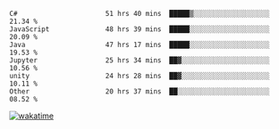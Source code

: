 <!--START_SECTION:waka-->

```text
C#                      51 hrs 40 mins  █████▒░░░░░░░░░░░░░░░░░░░   21.34 %
JavaScript              48 hrs 39 mins  █████░░░░░░░░░░░░░░░░░░░░   20.09 %
Java                    47 hrs 17 mins  █████░░░░░░░░░░░░░░░░░░░░   19.53 %
Jupyter                 25 hrs 34 mins  ██▓░░░░░░░░░░░░░░░░░░░░░░   10.56 %
unity                   24 hrs 28 mins  ██▓░░░░░░░░░░░░░░░░░░░░░░   10.11 %
Other                   20 hrs 37 mins  ██░░░░░░░░░░░░░░░░░░░░░░░   08.52 %
```

<!--END_SECTION:waka-->
[![wakatime](https://wakatime.com/badge/user/6c2f442e-41b4-42e3-bc06-d5d8203ad1da.svg)](https://wakatime.com/@6c2f442e-41b4-42e3-bc06-d5d8203ad1da)
